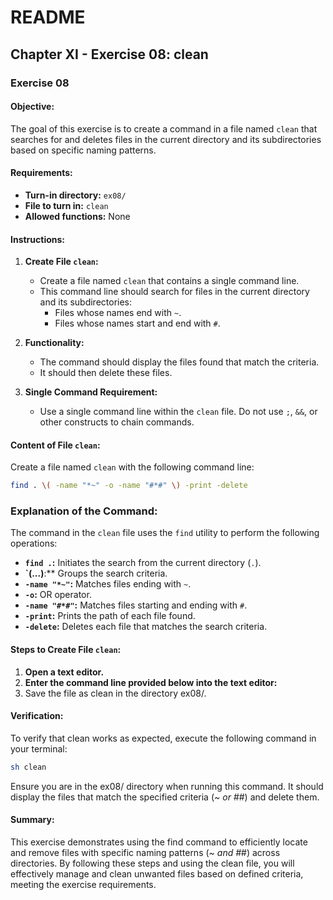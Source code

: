 # README

## Chapter XI - Exercise 08: clean

### Exercise 08

#### Objective:
The goal of this exercise is to create a command in a file named `clean` that searches for and deletes files in the current directory and its subdirectories based on specific naming patterns.

#### Requirements:
- **Turn-in directory:** `ex08/`
- **File to turn in:** `clean`
- **Allowed functions:** None

#### Instructions:
1. **Create File `clean`:**
   - Create a file named `clean` that contains a single command line.
   - This command line should search for files in the current directory and its subdirectories:
     - Files whose names end with `~`.
     - Files whose names start and end with `#`.

2. **Functionality:**
   - The command should display the files found that match the criteria.
   - It should then delete these files.

3. **Single Command Requirement:**
   - Use a single command line within the `clean` file. Do not use `;`, `&&`, or other constructs to chain commands.

#### Content of File `clean`:
Create a file named `clean` with the following command line:

```sh
find . \( -name "*~" -o -name "#*#" \) -print -delete
```
### Explanation of the Command:

The command in the `clean` file uses the `find` utility to perform the following operations:

- **`find .`:** Initiates the search from the current directory (`.`).
- **`\(...\)**:** Groups the search criteria.
- **`-name "*~"`:** Matches files ending with `~`.
- **`-o`:** OR operator.
- **`-name "#*#"`:** Matches files starting and ending with `#`.
- **`-print`:** Prints the path of each file found.
- **`-delete`:** Deletes each file that matches the search criteria.

#### Steps to Create File `clean`:

1. **Open a text editor.**
2. **Enter the command line provided below into the text editor:**
3. Save the file as clean in the directory ex08/.
#### Verification:
To verify that clean works as expected, execute the following command in your terminal:
```sh
sh clean
```
Ensure you are in the ex08/ directory when running this command. It should display the files that match the specified criteria (*~ or #*#) and delete them.

#### Summary:
This exercise demonstrates using the find command to efficiently locate and remove files with specific naming patterns (*~ and #*#) across directories. By following these steps and using the clean file, you will effectively manage and clean unwanted files based on defined criteria, meeting the exercise requirements.

